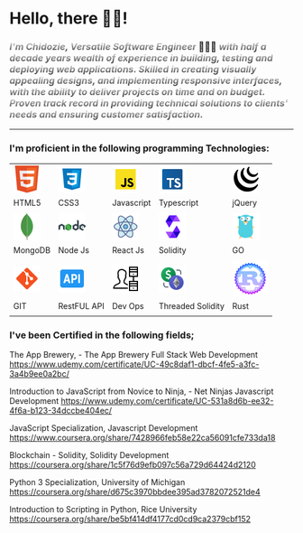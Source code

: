 # Hello, there 👋🏾!

### **_<span style="background: -webkit-linear-gradient(#eee, #333);-webkit-background-clip: text;-webkit-text-fill-color: transparent;">I'm Chidozie, Versatile Software Engineer</span>_** 👨🏽‍💻 **_<span style="background: -webkit-linear-gradient(#eee, #333);-webkit-background-clip: text;-webkit-text-fill-color: transparent;">with half a decade years wealth of experience in building, testing and deploying web applications. Skilled in creating visually appealing designs, and implementing responsive interfaces, with the ability to deliver projects on time and on budget. Proven track record in providing technical solutions to clients' needs and ensuring customer satisfaction.</span>_**

---

### I'm proficient in the following programming Technologies:

|                         |                        |                          |                               |                    |
| ----------------------- | ---------------------- | ------------------------ | ----------------------------- | ------------------ |
| ![HTML5](html5.png)     | ![CSS3](css3.png)      | ![Javascript](js.png)    | ![Typescript](typescript.png) | ![jQy](jquery.png) |
| HTML5                   | CSS3                   | Javascript               | Typescript                    | jQuery             |
|                         |                        |                          |                               |                    |
| ![MongoDB](mongodb.png) | ![Node Js](nodejs.png) | ![React Js](reactjs.png) | ![Solidity](solidity.png)     | ![GO](golang.png)  |
| MongoDB                 | Node Js                | React Js                 | Solidity                      | GO                 |
|                         |                        |                          |                               |                    |
| ![GIT](git.png)         | ![API](api.png)        | ![Dev Ops](devops.png)   | ![TSol](tsol.png)             | ![Rust](rust.png)  |
| GIT                     | RestFUL API            | Dev Ops                  | Threaded Solidity             | Rust               |
|                         |                        |                          |

### I've been Certified in the following fields;

The App Brewery, - The App Brewery
Full Stack Web Development
https://www.udemy.com/certificate/UC-49c8daf1-dbcf-4fe5-a3fc-3a4b9ee0a2bc/

Introduction to JavaScript from Novice to Ninja, - Net Ninjas
Javascript Development
https://www.udemy.com/certificate/UC-531a8d6b-ee32-4f6a-b123-34dccbe404ec/

JavaScript Specialization,
Javascript Development
https://www.coursera.org/share/7428966feb58e22ca56091cfe733da18

Blockchain - Solidity,
Solidity Development
https://coursera.org/share/1c5f76d9efb097c56a729d64424d2120

Python 3 Specialization,
University of Michigan
https://coursera.org/share/d675c3970bbdee395ad3782072521de4

Introduction to Scripting in Python,
Rice University
https://coursera.org/share/be5bf414df4177cd0cd9ca2379cbf152
